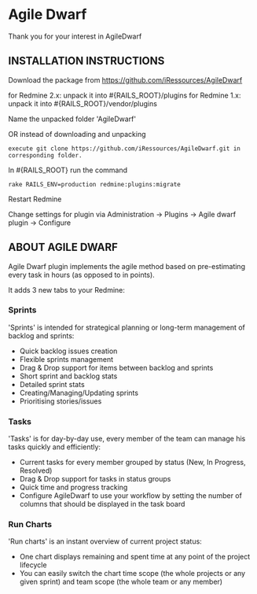 Agile Dwarf
===========

Thank you for your interest in AgileDwarf

INSTALLATION INSTRUCTIONS
-------------------------

Download the package from https://github.com/iRessources/AgileDwarf

for Redmine 2.x: unpack it into #{RAILS_ROOT}/plugins
for Redmine 1.x: unpack it into #{RAILS_ROOT}/vendor/plugins

Name the unpacked folder 'AgileDwarf'

OR instead of downloading and unpacking

    execute git clone https://github.com/iRessources/AgileDwarf.git in corresponding folder.

In #{RAILS_ROOT} run the command

    rake RAILS_ENV=production redmine:plugins:migrate
  
Restart Redmine
 
Change settings for plugin via Administration -> Plugins -> Agile dwarf plugin -> Configure

ABOUT AGILE DWARF
-----------------

Agile Dwarf plugin implements the agile method based on pre-estimating every task in hours (as opposed to in points). 

It adds 3 new tabs to your Redmine:

### Sprints

'Sprints' is intended for strategical planning or long-term management of backlog and sprints:
* Quick backlog issues creation
* Flexible sprints management
* Drag & Drop support for items between backlog and sprints
* Short sprint and backlog stats
* Detailed sprint stats
* Creating/Managing/Updating sprints
* Prioritising stories/issues

### Tasks

'Tasks' is for day-by-day use, every member of the team can manage his tasks quickly and efficiently:
* Current tasks for every member grouped by status (New, In Progress, Resolved)
* Drag & Drop support for tasks in status groups
* Quick time and progress tracking
* Configure AgileDwarf to use your workflow by setting the number of columns that should be displayed in the task board

### Run Charts

'Run charts' is an instant overview of current project status:
* One chart displays remaining and spent time at any point of the project lifecycle
* You can easily switch the chart time scope (the whole projects or any given sprint) and team scope (the whole team or any member)

